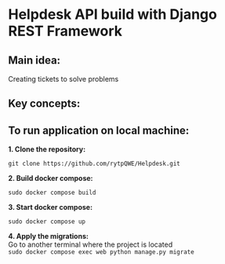 # Helpdesk API build with Django REST Framework

## Main idea:
Creating tickets to solve problems

## Key concepts:

## To run application on local machine:
**1. Clone the repository:**

``` git clone https://github.com/rytpQWE/Helpdesk.git ```

**2. Build docker compose:**

``` sudo docker compose build ```

**3. Start docker compose:**

``` sudo docker compose up ```

**4. Apply the migrations:** <br>
Go to another terminal where the project is located <br>
``` sudo docker compose exec web python manage.py migrate ```

